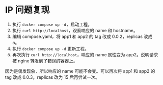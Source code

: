 # IP 问题复现

1. 执行 `docker compose up -d`，启动工程。
2. 执行 `curl http://localhost`，观察响应的 name 和 hostname。
3. 编辑 compose.yaml，将 app1 和 app2 的 tag 改成 0.0.2，replicas 改成 5。
4. 执行 `docker compose up -d` 更新工程。
5. 再次执行 `curl http://localhost`，响应的 name 属性变为 app2。说明请求被 nginx 转发到了错误的容器上。

因为是偶发现象，所以响应的 name 可能不会变。可以再次将 app1 和 app2 的 tag 改成 0.0.3，replicas 改为 15 后再尝试一次。